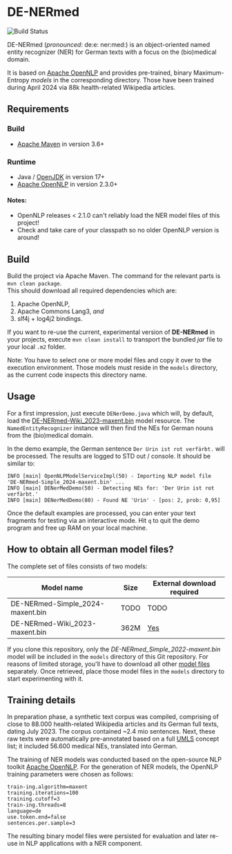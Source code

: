 # DE-NERmed

![Build Status](https://github.com/mawiesne/DE-NERmed/actions/workflows/maven.yml/badge.svg)

DE-NERmed (_pronounced_: de:e: ner:med:) is an object-oriented named entity recognizer (NER) for German texts with a focus on the (bio)medical domain.
                
It is based on [Apache OpenNLP](https://github.com/apache/opennlp) and provides pre-trained, binary Maximum-Entropy _models_ in the corresponding directory. Those have been trained during April 2024 via 88k health-related Wikipedia articles.

## Requirements

### Build
- [Apache Maven](https://maven.apache.org) in version 3.6+

### Runtime
- Java / [OpenJDK](https://adoptium.net/de/) in version 17+
- [Apache OpenNLP](https://github.com/apache/opennlp) in version 2.3.0+ 
 
#### Notes: 
- OpenNLP releases < 2.1.0 can't reliably load the NER model files of this project! 
- Check and take care of your classpath so no older OpenNLP version is around!

## Build
Build the project via Apache Maven. 
The command for the relevant parts is `mvn clean package`.   
This should download all required dependencies which are:

1. Apache OpenNLP, 
2. Apache Commons Lang3, _and_  
3. slf4j + log4j2 bindings.

If you want to re-use the current, experimental version of **DE-NERmed** in your projects, 
execute `mvn clean install` to transport the bundled _jar_ file to your local `.m2` folder.

Note: 
You have to select one or more model files and copy it over to the execution environment.
Those models must reside in the `models` directory, as the current code inspects this directory name.
     
## Usage
For a first impression, just execute `DENerDemo.java` which will, by default, load the [DE-NERmed-Wiki_2023-maxent.bin](models%2FDE-NERmed-Wiki_2023-maxent.bin) 
model resource. The `NamedEntityRecognizer` instance will then find the NEs for German nouns from the (bio)medical domain.

In the demo example, the German sentence `Der Urin ist rot verfärbt.` will be processed. 
The results are logged to STD out / console. It should be similar to:
 
```
INFO [main] OpenNLPModelServiceImpl(50) - Importing NLP model file 'DE-NERmed-Simple_2024-maxent.bin' ...
INFO [main] DENerMedDemo(50) - Detecting NEs for: 'Der Urin ist rot verfärbt.'
INFO [main] DENerMedDemo(80) - Found NE 'Urin' - [pos: 2, prob: 0,95]
```

Once the default examples are processed, you can enter your text fragments for testing via an interactive mode.
Hit `q` to quit the demo program and free up RAM on your local machine.

## How to obtain all German model files?
The complete set of files consists of two models:

| Model name                       | Size | External download required                                                             |
|----------------------------------|------|----------------------------------------------------------------------------------------|
| DE-NERmed-Simple_2024-maxent.bin | TODO | TODO                                                                                   |
| DE-NERmed-Wiki_2023-maxent.bin   | 362M | [Yes](https://download.it.hs-heilbronn.de/de-nermed/DE-NERmed-Wiki_2023-maxent.bin) |

If you clone this repository, only the _DE-NERmed_Simple_2022-maxent.bin_ model will be included in the `models`
directory of this Git repository. For reasons of limited storage, you'll have to download all other
[model files](https://download.it.hs-heilbronn.de/de-nermed/) separately. 
Once retrieved, place those model files in the `models` directory to start experimenting with it.

## Training details
In preparation phase, a synthetic text corpus was compiled, comprising of close to 88.000 health-related Wikipedia articles 
and its German full texts, dating July 2023. The corpus contained ~2.4 mio sentences.
Next, these raw texts were automatically pre-annotated based on a full [UMLS](https://www.nlm.nih.gov/research/umls/index.html) concept list; 
it included 56.600 medical NEs, translated into German.

The training of NER models was conducted based on the open-source NLP toolkit [Apache OpenNLP](https://opennlp.apache.org).
For the generation of NER models, the OpenNLP training parameters were chosen as follows:

```
train-ing.algorithm=maxent
training.iterations=100
training.cutoff=3
train-ing.threads=8
language=de
use.token.end=false
sentences.per.sample=3
```

The resulting binary model files were persisted for evaluation and later re-use in NLP
applications with a NER component.
